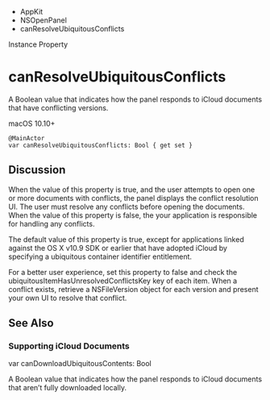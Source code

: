 

- AppKit
- NSOpenPanel
-  canResolveUbiquitousConflicts 

Instance Property

# canResolveUbiquitousConflicts

A Boolean value that indicates how the panel responds to iCloud documents that have conflicting versions.

macOS 10.10+

``` source
@MainActor
var canResolveUbiquitousConflicts: Bool { get set }
```

## Discussion

When the value of this property is true, and the user attempts to open one or more documents with conflicts, the panel displays the conflict resolution UI. The user must resolve any conflicts before opening the documents. When the value of this property is false, the your application is responsible for handling any conflicts.

The default value of this property is true, except for applications linked against the OS X v10.9 SDK or earlier that have adopted iCloud by specifying a ubiquitous container identifier entitlement.

For a better user experience, set this property to false and check the ubiquitousItemHasUnresolvedConflictsKey key of each item. When a conflict exists, retrieve a NSFileVersion object for each version and present your own UI to resolve that conflict.

## See Also

### Supporting iCloud Documents

var canDownloadUbiquitousContents: Bool

A Boolean value that indicates how the panel responds to iCloud documents that aren’t fully downloaded locally.

